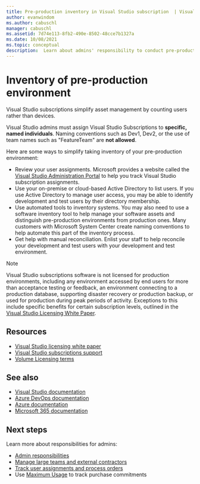 ```yaml
---
title: Pre-production inventory in Visual Studio subscription  | Visual Studio Marketplace
author: evanwindom
ms.author: cabuschl
manager: cabuschl
ms.assetid: 7d74e113-8fb2-490e-8502-48cce7b1327a
ms.date: 10/08/2021
ms.topic: conceptual
description:  Learn about admins' responsibility to conduct pre-production inventories
---
```


# Inventory of pre-production environment
Visual Studio subscriptions simplify asset management by counting users rather than devices.

Visual Studio admins must assign Visual Studio Subscriptions to **specific, named individuals**. Naming conventions such as Dev1, Dev2, or the use of team names such as "FeatureTeam" are **not allowed**.

Here are some ways to simplify taking inventory of your pre-production environment:
- Review your user assignments. Microsoft provides a website called the [Visual Studio Administration Portal](https://manage.visualstudio.com/) to help you track Visual Studio subscription assignments.
- Use your on-premise or cloud-based Active Directory to list users. If you use Active Directory to manage user access, you may be able to identify development and test users by their directory membership.
- Use automated tools to inventory systems. You may also need to use a software inventory tool to help manage your software assets and distinguish pre-production environments from production ones. Many customers with Microsoft System Center create naming conventions to help automate this part of the inventory process.
- Get help with manual reconciliation. Enlist your staff to help reconcile your development and test users with your development and test environment.

> [!NOTE]
> Visual Studio subscriptions software is not licensed for production environments, including any environment accessed by end users for more than acceptance testing or feedback, an environment connecting to a production database, supporting disaster recovery or production backup, or used for production during peak periods of activity. Exceptions to this include specific benefits for certain subscription levels, outlined in the [Visual Studio Licensing White Paper](https://aka.ms/vslicensing).  

## Resources
- [Visual Studio licensing white paper](https://visualstudio.microsoft.com/wp-content/uploads/2019/06/Visual-Studio-Licensing-Whitepaper-May-2019.pdf)
- [Visual Studio subscriptions support](https://aka.ms/vsadminhelp)
- [Volume Licensing terms](https://www.microsoft.com/licensing/product-licensing/products.aspx)

## See also
- [Visual Studio documentation](/visualstudio/)
- [Azure DevOps documentation](/azure/devops/)
- [Azure documentation](/azure/)
- [Microsoft 365 documentation](/microsoft-365/)

## Next steps
Learn more about responsibilities for admins:
- [Admin responsibilities](admin-responsibilities.md)
- [Manage large teams and external contractors](manage-teams.md)
- [Track user assignments and process orders](assignments-orders.md)
- Use [Maximum Usage](maximum-usage.md) to track purchase commitments